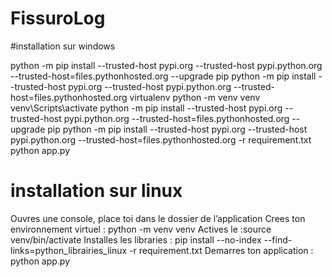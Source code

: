 # FissuroLog

#installation sur windows

python -m pip install --trusted-host pypi.org --trusted-host pypi.python.org --trusted-host=files.pythonhosted.org --upgrade pip
python -m pip install --trusted-host pypi.org --trusted-host pypi.python.org --trusted-host=files.pythonhosted.org virtualenv
python -m venv venv 
venv\Scripts\activate
python -m pip install --trusted-host pypi.org --trusted-host pypi.python.org --trusted-host=files.pythonhosted.org --upgrade pip
python -m pip install --trusted-host pypi.org --trusted-host pypi.python.org --trusted-host=files.pythonhosted.org -r requirement.txt
python app.py

# installation sur linux
Ouvres une console, place toi dans le dossier de l’application
Crees ton environnement virtuel : python -m venv venv
Actives le :source venv/bin/activate
Installes les libraries : pip install --no-index --find-links=python_librairies_linux -r requirement.txt
Demarres ton application : python app.py



